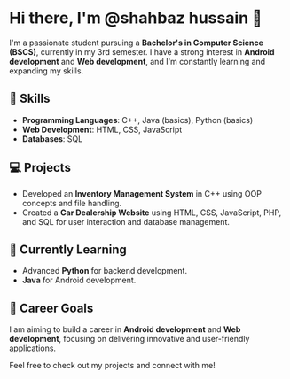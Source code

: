 # Hi there, I'm @shahbaz hussain 👋

I'm a passionate student pursuing a **Bachelor's in Computer Science (BSCS)**, currently in my 3rd semester. I have a strong interest in **Android development** and **Web development**, and I'm constantly learning and expanding my skills.

## 🌟 Skills

- **Programming Languages**: C++, Java (basics), Python (basics)
- **Web Development**: HTML, CSS, JavaScript
- **Databases**: SQL

## 💻 Projects

- Developed an **Inventory Management System** in C++ using OOP concepts and file handling.
- Created a **Car Dealership Website** using HTML, CSS, JavaScript, PHP, and SQL for user interaction and database management.

## 🌱 Currently Learning
- Advanced **Python** for backend development.
- **Java** for Android development.

## 🎯 Career Goals
I am aiming to build a career in **Android development** and **Web development**, focusing on delivering innovative and user-friendly applications.

Feel free to check out my projects and connect with me!
